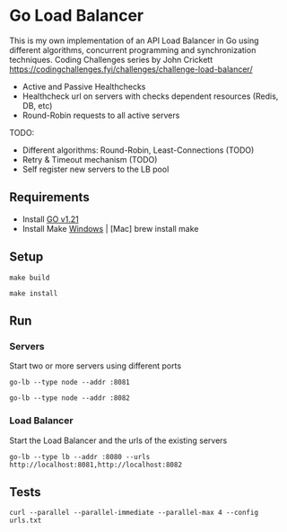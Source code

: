# Go Load Balancer

This is my own implementation of an API Load Balancer in Go using different algorithms, concurrent programming and synchronization techniques. Coding Challenges series by John Crickett https://codingchallenges.fyi/challenges/challenge-load-balancer/

-   Active and Passive Healthchecks
-   Healthcheck url on servers with checks dependent resources (Redis, DB, etc)
-   Round-Robin requests to all active servers

TODO:

-   Different algorithms: Round-Robin, Least-Connections (TODO)
-   Retry & Timeout mechanism (TODO)
-   Self register new servers to the LB pool

## Requirements

-   Install [GO v1.21](https://go.dev/dl/)
-   Install Make [Windows](https://gnuwin32.sourceforge.net/packages/make.htm) | [Mac] brew install make

## Setup

```
make build
```

```
make install
```

## Run

### Servers

Start two or more servers using different ports

```
go-lb --type node --addr :8081
```

```
go-lb --type node --addr :8082
```

### Load Balancer

Start the Load Balancer and the urls of the existing servers

```
go-lb --type lb --addr :8080 --urls http://localhost:8081,http://localhost:8082
```

## Tests

```
curl --parallel --parallel-immediate --parallel-max 4 --config urls.txt
```
